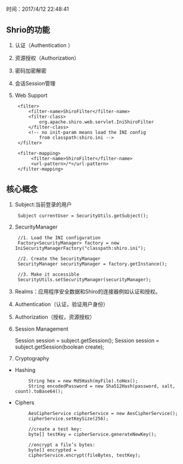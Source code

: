 ##
时间：2017/4/12 22:48:41 

## Shrio的功能
1. 认证（Authentication ）
2. 资源授权（Authorization）
3. 密码加密解密
4. 会话Session管理
5. Web Support


		<filter>
		    <filter-name>ShiroFilter</filter-name>
		    <filter-class>
		        org.apache.shiro.web.servlet.IniShiroFilter
		    </filter-class>
		    <!-- no init-param means load the INI config
		        from classpath:shiro.ini --> 
		</filter>

		<filter-mapping>
		     <filter-name>ShiroFilter</filter-name>
		     <url-pattern>/*</url-pattern>
		</filter-mapping>
## 核心概念

1. Subject:当前登录的用户

		Subject currentUser = SecurityUtils.getSubject();
2. SecurityManager

		//1. Load the INI configuration
		Factory<SecurityManager> factory = new IniSecurityManagerFactory("classpath:shiro.ini");
		
		//2. Create the SecurityManager
		SecurityManager securityManager = factory.getInstance();
		
		//3. Make it accessible
		SecurityUtils.setSecurityManager(securityManager);
3. Realms：应用程序安全数据和Shiro的连接器例如认证和授权。

4. Authentication（认证，验证用户身份）

5. Authorization（授权，资源授权）

6. Session Management

	Session session = subject.getSession();
	Session session = subject.getSession(boolean create);

7. Cryptography
 * Hashing

			String hex = new Md5Hash(myFile).toHex();
			String encodedPassword = new Sha512Hash(password, salt, count).toBase64();
 * Ciphers

			AesCipherService cipherService = new AesCipherService();
			cipherService.setKeySize(256);

			//create a test key:
			byte[] testKey = cipherService.generateNewKey();
			
			//encrypt a file’s bytes:
			byte[] encrypted =
			cipherService.encrypt(fileBytes, testKey);
